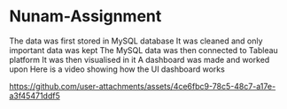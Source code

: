 # Nunam-Assignment
The data was first stored in MySQL database
It was cleaned and only important data was kept
The MySQL data was then connected to Tableau platform
It was then visualised in it
A dashboard was made and worked upon
Here is a video showing how the UI dashboard works


https://github.com/user-attachments/assets/4ce6fbc9-78c5-48c7-a17e-a3f45471ddf5

